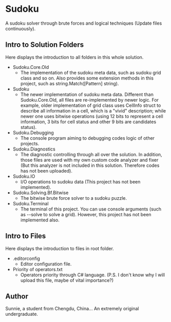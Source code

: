 # Sudoku

A sudoku solver through brute forces and logical techniques (Update files continuously).



## Intro to Solution Folders

Here displays the introduction to all folders in this whole solution.



* Sudoku.Core.Old
  * The implementation of the sudoku meta data, such as sudoku grid class and so on. Also provides some extension methods in this project, such as string.Match([Pattern] string).
* Sudoku
  * The newer implementation of sudoku meta data. Different than Sudoku.Core.Old, all files are re-implemented by newer logic. For example, older implementation of grid class uses CellInfo struct to describe all information in a cell, which is a "vivid" description; while newer one uses bitwise operations (using 12 bits to represent a cell information, 3 bits for cell status and other 9 bits are candidates status).
* Sudoku.Debugging
  * The console program aiming to debugging codes logic of other projects.
* Sudoku.Diagnostics
  * The diagnostic controlling through all over the solution. In addition, those files are used with my own custom code analyzer and fixer (But this analyzer is not included in this solution. Therefore codes has not been uploaded).
* Sudoku.IO
  * I/O operations to sudoku data (This project has not been implemented).
* Sudoku.Solving.Bf.Bitwise
  * The bitwise brute force solver to a sudoku puzzle.
* Sudoku.Terminal
  * The terminal of this project. You can use console arguments (such as --solve to solve a grid). However, this project has not been implemented also.



## Intro to Files

Here displays the introduction to files in root folder.

* .editorconfig
  * Editor configuration file.
* Priority of operators.txt
  * Operators priority through C# language. (P.S. I don't know why I will upload this file, maybe of vital importance?)



## Author

Sunnie, a student from Chengdu, China... An extremely original undergraduate.

